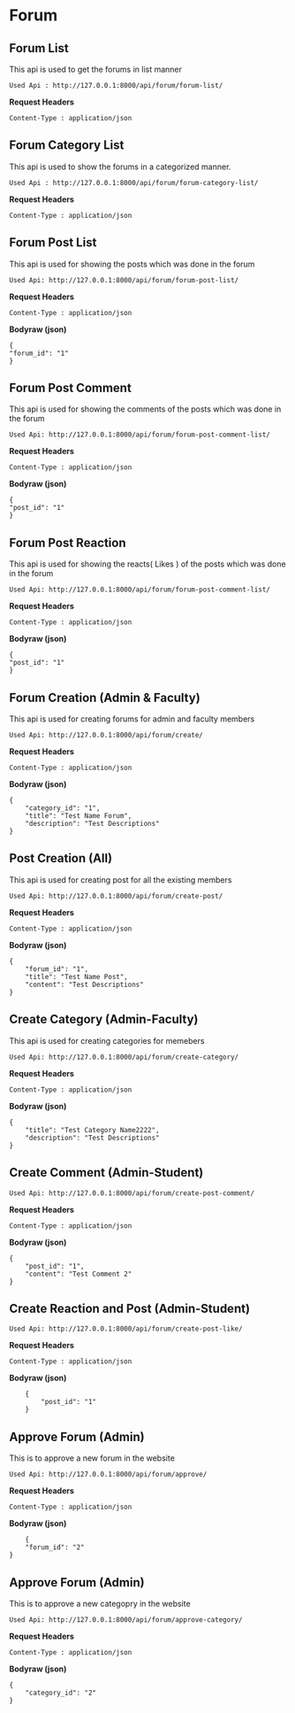 # Forum

## **Forum  List**



This api is used to get the forums in list manner

    Used Api : http://127.0.0.1:8000/api/forum/forum-list/

**Request Headers**

    Content-Type : application/json



## **Forum Category List**



This api is used to show the forums in a categorized manner.

    Used Api : http://127.0.0.1:8000/api/forum/forum-category-list/

**Request Headers**

    Content-Type : application/json


## **Forum Post List**

This api is used for showing the posts which was done in the forum

    Used Api: http://127.0.0.1:8000/api/forum/forum-post-list/

**Request Headers**

    Content-Type : application/json

**Bodyraw (json)**

    {
    "forum_id": "1"
    } 


## **Forum Post Comment**

This api is used for showing the comments of the posts which was done in the forum

    Used Api: http://127.0.0.1:8000/api/forum/forum-post-comment-list/

**Request Headers**

    Content-Type : application/json

**Bodyraw (json)**

    {
    "post_id": "1"
    }   

## **Forum Post Reaction**

This api is used for showing the reacts( Likes ) of the posts which was done in the forum

    Used Api: http://127.0.0.1:8000/api/forum/forum-post-comment-list/

**Request Headers**

    Content-Type : application/json

**Bodyraw (json)**

    {
    "post_id": "1"
    }   


## **Forum Creation (Admin & Faculty)**

This api is used for creating forums for admin and faculty members

    Used Api: http://127.0.0.1:8000/api/forum/create/

**Request Headers**

    Content-Type : application/json

**Bodyraw (json)**

    {
        "category_id": "1",
        "title": "Test Name Forum",
        "description": "Test Descriptions"
    }

## **Post Creation (All)**

This api is used for creating post for all the existing members

    Used Api: http://127.0.0.1:8000/api/forum/create-post/

**Request Headers**

    Content-Type : application/json

**Bodyraw (json)**

    {
        "forum_id": "1",
        "title": "Test Name Post",
        "content": "Test Descriptions"
    }

## **Create Category (Admin-Faculty)**

This api is used for creating categories for memebers

    Used Api: http://127.0.0.1:8000/api/forum/create-category/

**Request Headers**

    Content-Type : application/json

**Bodyraw (json)**

    {
        "title": "Test Category Name2222",
        "description": "Test Descriptions"
    }   


## **Create Comment (Admin-Student)**


    Used Api: http://127.0.0.1:8000/api/forum/create-post-comment/

**Request Headers**

    Content-Type : application/json

**Bodyraw (json)**

    {
        "post_id": "1",
        "content": "Test Comment 2"
    }   

## **Create Reaction and Post (Admin-Student)**


    Used Api: http://127.0.0.1:8000/api/forum/create-post-like/

**Request Headers**

    Content-Type : application/json

**Bodyraw (json)**

        {
            "post_id": "1"
        }   

## **Approve Forum (Admin)**

This is to approve a new forum in the website


    Used Api: http://127.0.0.1:8000/api/forum/approve/

**Request Headers**

    Content-Type : application/json

**Bodyraw (json)**

        {
        "forum_id": "2"
    }

## **Approve Forum (Admin)**

This is to approve a new categopry  in the website


    Used Api: http://127.0.0.1:8000/api/forum/approve-category/

**Request Headers**

    Content-Type : application/json

**Bodyraw (json)**

    {
        "category_id": "2"
    }





